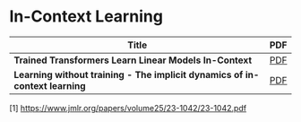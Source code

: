 
# In-Context Learning

| Title                                                       | PDF                                                         |
|-------------------------------------------------------------|-------------------------------------------------------------|
| **Trained Transformers Learn Linear Models In-Context**    | [PDF](https://www.jmlr.org/papers/volume25/23-1042/23-1042.pdf)    |
| **Learning without training - The implicit dynamics of in-context learning** | [PDF](https://arxiv.org/pdf/2507.16003)                     |



[1] https://www.jmlr.org/papers/volume25/23-1042/23-1042.pdf